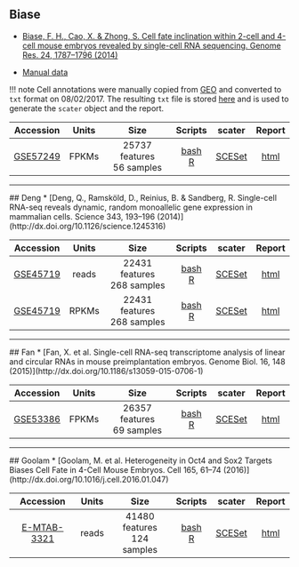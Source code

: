## Biase
* [Biase, F. H., Cao, X. & Zhong, S. Cell fate inclination within 2-cell and 4-cell mouse embryos revealed by single-cell RNA sequencing. Genome Res. 24, 1787–1796 (2014)](http://dx.doi.org/10.1101/gr.177725.114)

* [Manual data](https://scrnaseq-public-datasets.s3.amazonaws.com/index.html?prefix=manual-data/biase/)

!!! note
    Cell annotations were manually copied from [GEO](https://www.ncbi.nlm.nih.gov/geo/query/acc.cgi?acc=GSE57249) and converted to `txt` format on 08/02/2017. The resulting `txt` file is stored [here](https://s3.amazonaws.com/scrnaseq-public-datasets/manual-data/biase/biase_cell_types.txt) and is used to generate the `scater` object and the report.

|Accession|Units|Size|Scripts|scater|Report|
|:-:|:-:|:-:|:-:|:-:|:-:|
|[GSE57249](https://www.ncbi.nlm.nih.gov/geo/query/acc.cgi?acc=GSE57249)|FPKMs|25737 features<br>56 samples |[bash](https://github.com/hemberg-lab/scRNA.seq.datasets/blob/master/bash/biase.sh)<br>[R](https://github.com/hemberg-lab/scRNA.seq.datasets/blob/master/R/biase.R)|[SCESet](https://scrnaseq-public-datasets.s3.amazonaws.com/scater-objects/biase.rds)|[html](https://scrnaseq-public-datasets.s3.amazonaws.com/scater-reports/biase.html)|

<hr>
## Deng
* [Deng, Q., Ramsköld, D., Reinius, B. & Sandberg, R. Single-cell RNA-seq reveals dynamic, random monoallelic gene expression in mammalian cells. Science 343, 193–196 (2014)](http://dx.doi.org/10.1126/science.1245316)

|Accession|Units|Size|Scripts|scater|Report|
|:-:|:-:|:-:|:-:|:-:|:-:|
|[GSE45719](https://www.ncbi.nlm.nih.gov/geo/query/acc.cgi?acc=GSE45719)|reads|22431 features<br>268 samples |[bash](https://github.com/hemberg-lab/scRNA.seq.datasets/blob/master/bash/deng.sh)<br>[R](https://github.com/hemberg-lab/scRNA.seq.datasets/blob/master/R/deng.R)|[SCESet](https://scrnaseq-public-datasets.s3.amazonaws.com/scater-objects/deng-reads.rds)|[html](https://scrnaseq-public-datasets.s3.amazonaws.com/scater-reports/deng-reads.html)|
|[GSE45719](https://www.ncbi.nlm.nih.gov/geo/query/acc.cgi?acc=GSE45719)|RPKMs|22431 features<br>268 samples |[bash](https://github.com/hemberg-lab/scRNA.seq.datasets/blob/master/bash/deng.sh)<br>[R](https://github.com/hemberg-lab/scRNA.seq.datasets/blob/master/R/deng.R)|[SCESet](https://scrnaseq-public-datasets.s3.amazonaws.com/scater-objects/deng-rpkms.rds)|[html](https://scrnaseq-public-datasets.s3.amazonaws.com/scater-reports/deng-rpkms.html)|

<hr>
## Fan
* [Fan, X. et al. Single-cell RNA-seq transcriptome analysis of linear and circular RNAs in mouse preimplantation embryos. Genome Biol. 16, 148 (2015)](http://dx.doi.org/10.1186/s13059-015-0706-1)

|Accession|Units|Size|Scripts|scater|Report|
|:-:|:-:|:-:|:-:|:-:|:-:|
|[GSE53386](https://www.ncbi.nlm.nih.gov/geo/query/acc.cgi?acc=GSE53386)|FPKMs|26357 features<br>69 samples|[bash](https://github.com/hemberg-lab/scRNA.seq.datasets/blob/master/bash/fan.sh)<br>[R](https://github.com/hemberg-lab/scRNA.seq.datasets/blob/master/R/fan.R)|[SCESet](https://scrnaseq-public-datasets.s3.amazonaws.com/scater-objects/fan.rds)|[html](https://scrnaseq-public-datasets.s3.amazonaws.com/scater-reports/fan.html)|

<hr>
## Goolam
* [Goolam, M. et al. Heterogeneity in Oct4 and Sox2 Targets Biases Cell Fate in 4-Cell Mouse Embryos. Cell 165, 61–74 (2016)](http://dx.doi.org/10.1016/j.cell.2016.01.047)

|Accession|Units|Size|Scripts|scater|Report|
|:-:|:-:|:-:|:-:|:-:|:-:|
|[E-MTAB-3321](https://www.ebi.ac.uk/arrayexpress/experiments/E-MTAB-3321/)|reads|41480 features<br>124 samples |[bash](https://github.com/hemberg-lab/scRNA.seq.datasets/blob/master/bash/goolam.sh)<br>[R](https://github.com/hemberg-lab/scRNA.seq.datasets/blob/master/R/goolam.R)|[SCESet](https://scrnaseq-public-datasets.s3.amazonaws.com/scater-objects/goolam.rds)|[html](https://scrnaseq-public-datasets.s3.amazonaws.com/scater-reports/goolam.html)|
